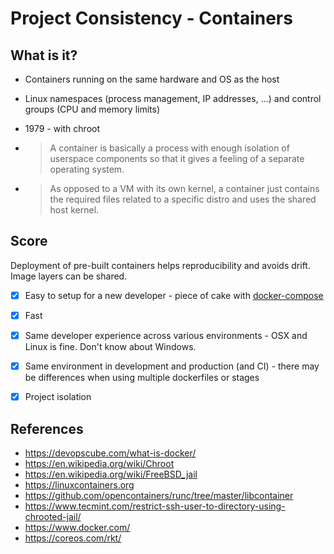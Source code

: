 # Project Consistency - Containers

## What is it?

* Containers running on the same hardware and OS as the host

* Linux namespaces (process management, IP addresses, ...) and control groups (CPU and memory limits)

* 1979 - with chroot

* > A container is basically a process with enough isolation of userspace components so that it gives a feeling of a separate operating system.

* > As opposed to a VM with its own kernel, a container just contains the required files related to a specific distro and uses the shared host kernel.

## Score

Deployment of pre-built containers helps reproducibility and avoids drift. Image layers can be shared.

* [x] Easy to setup for a new developer - piece of cake with [docker-compose](https://docs.docker.com/compose/)
* [x] Fast
* [x] Same developer experience across various environments - OSX and Linux is fine. Don't know about Windows.
* [x] Same environment in development and production (and CI) - there may be differences when using multiple dockerfiles or stages
* [x] Project isolation



## References

* https://devopscube.com/what-is-docker/
* https://en.wikipedia.org/wiki/Chroot
* https://en.wikipedia.org/wiki/FreeBSD_jail
* https://linuxcontainers.org
* https://github.com/opencontainers/runc/tree/master/libcontainer
* https://www.tecmint.com/restrict-ssh-user-to-directory-using-chrooted-jail/
* https://www.docker.com/
* https://coreos.com/rkt/
